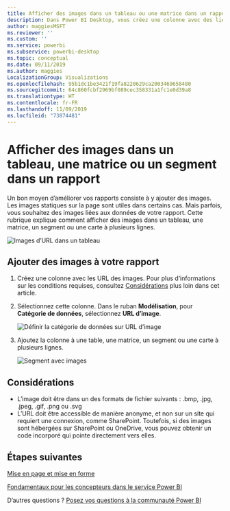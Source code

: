 ```yaml
---
title: Afficher des images dans un tableau ou une matrice dans un rapport
description: Dans Power BI Desktop, vous créez une colonne avec des liens hypertexte vers des images. Ensuite, dans Power BI Desktop ou le service Power BI, vous pouvez ajouter ces liens hypertexte à une table, une matrice, un segment ou une carte à plusieurs lignes pour afficher l’image.
author: maggiesMSFT
ms.reviewer: ''
ms.custom: ''
ms.service: powerbi
ms.subservice: powerbi-desktop
ms.topic: conceptual
ms.date: 09/11/2019
ms.author: maggies
LocalizationGroup: Visualizations
ms.openlocfilehash: 95b1dc1be3421f19fa8220629ca2003469658480
ms.sourcegitcommit: 64c860fcbf2969bf089cec358331a1fc1e0d39a8
ms.translationtype: HT
ms.contentlocale: fr-FR
ms.lasthandoff: 11/09/2019
ms.locfileid: "73874481"
---
```

# <a name="display-images-in-a-table-matrix-or-slicer-in-a-report"></a>Afficher des images dans un tableau, une matrice ou un segment dans un rapport

Un bon moyen d’améliorer vos rapports consiste à y ajouter des images. Les images statiques sur la page sont utiles dans certains cas. Mais parfois, vous souhaitez des images liées aux données de votre rapport. Cette rubrique explique comment afficher des images dans un tableau, une matrice, un segment ou une carte à plusieurs lignes. 

![Images d’URL dans un tableau](media/power-bi-images-tables/power-bi-url-images-table.png)

## <a name="add-images-to-your-report"></a>Ajouter des images à votre rapport

1. Créez une colonne avec les URL des images. Pour plus d’informations sur les conditions requises, consultez [Considérations](#considerations) plus loin dans cet article.

1. Sélectionnez cette colonne. Dans le ruban **Modélisation**, pour **Catégorie de données**, sélectionnez **URL d’image**.

    ![Définir la catégorie de données sur URL d’image](media/power-bi-images-tables/power-bi-set-url-image.png)

1. Ajoutez la colonne à une table, une matrice, un segment ou une carte à plusieurs lignes.

    ![Segment avec images](media/power-bi-images-tables/power-bi-url-images-slicer.png)

## <a name="considerations"></a>Considérations

- L’image doit être dans un des formats de fichier suivants : .bmp, .jpg, .jpeg, .gif, .png ou .svg
- L’URL doit être accessible de manière anonyme, et non sur un site qui requiert une connexion, comme SharePoint. Toutefois, si des images sont hébergées sur SharePoint ou OneDrive, vous pouvez obtenir un code incorporé qui pointe directement vers elles. 


## <a name="next-steps"></a>Étapes suivantes

[Mise en page et mise en forme](/learn/modules/visuals-in-power-bi/12-formatting)

[Fondamentaux pour les concepteurs dans le service Power BI](service-basic-concepts.md)

D’autres questions ? [Posez vos questions à la communauté Power BI](https://community.powerbi.com/)

